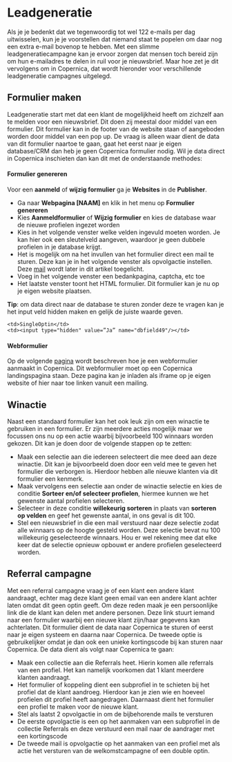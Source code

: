 # Leadgeneratie
Als je je bedenkt dat we tegenwoordig tot wel 122 e-mails per dag uitwisselen, kun je je voorstellen dat niemand staat te popelen om daar nog een extra e-mail bovenop te hebben. 
Met een slimme leadgeneratiecampagne kan je ervoor zorgen dat mensen toch bereid zijn om hun e-mailadres te delen in ruil voor je nieuwsbrief. Maar hoe zet je dit vervolgens om in Copernica, dat wordt hieronder voor verschillende leadgeneratie campagnes uitgelegd. 

## Formulier maken
Leadgeneratie start met dat een klant de mogelijkheid heeft om zichzelf aan te melden voor een nieuwsbrief. 
Dit doen zij meestal door middel van een formulier. 
Dit formulier kan in de footer van de website staan of aangeboden worden door middel van een pop up. 
De vraag is alleen waar dient de data van dit formulier naartoe te gaan, gaat het eerst naar je eigen database/CRM dan heb je geen Copernica formulier nodig. 
Wil je data direct in Copernica inschieten dan kan dit met de onderstaande methodes:

#### Formulier genereren 
Voor een **aanmeld** of **wijzig formulier** ga je **Websites** in de **Publisher**.
- Ga naar **Webpagina [NAAM]** en klik in het menu op **Formulier genereren**
- Kies **Aanmeldformulier** of **Wijzig formulier** en kies de database waar de nieuwe profielen ingezet worden  
- Kies in het volgende venster welke velden ingevuld moeten worden. Je kan hier ook een sleutelveld aangeven, waardoor je geen dubbele profielen in je database krijgt.
- Het is mogelijk om na het invullen van het formulier direct een mail te sturen. Deze kan je in het volgende venster als opvolgactie instellen. Deze [mail](./campaign-profile-enrichment#vervolgmail) wordt later in dit artikel toegelicht. 
- Voeg in het volgende venster een bedankpagina, captcha, etc toe
- Het laatste venster toont het HTML formulier. Dit formulier kan je nu op je eigen website plaatsen. 

**Tip**: om data direct naar de database te sturen zonder deze te vragen kan je het input veld hidden maken en gelijk de juiste waarde geven. 

```
<td>SingleOptin</td>
<td><input type="hidden" value=”Ja” name="dbfield49"/></td>
```

#### Webformulier
Op de volgende [pagina](./create-and-publish-a-webform) wordt beschreven hoe je een webformulier aanmaakt in Copernica. Dit webformulier moet op een Copernica landingspagina staan. 
Deze pagina kan je inladen als iframe op je eigen website of hier naar toe linken vanuit een mailing. 


## Winactie
Naast een standaard formulier kan het ook leuk zijn om een winactie te gebruiken in een formulier. Er zijn meerdere acties mogelijk maar we focussen ons nu op een actie waarbij bijvoorbeeld 100 winnaars worden gekozen. Dit kan je doen door de volgende stappen op te zetten:
- Maak een selectie aan die iedereen selecteert die mee deed aan deze winactie. Dit kan je bijvoorbeeld doen door een veld mee te geven het formulier die verborgen is. Hierdoor hebben alle nieuwe klanten via dit formulier een kenmerk.
- Maak vervolgens een selectie aan onder de winactie selectie en kies de conditie **Sorteer en/of selecteer profielen**, hiermee kunnen we het gewenste aantal profielen selecteren.
- Selecteer in deze conditie **willekeurig sorteren** in plaats van **sorteren op velden** en geef het gewenste aantal, in ons geval is dit 100. 
- Stel een nieuwsbrief in die een mail verstuurd naar deze selectie zodat alle winnaars op de hoogte gesteld worden. 
Deze selectie bevat nu 100 willekeurig geselecteerde winnaars. Hou er wel rekening mee dat elke keer dat de selectie opnieuw opbouwt er andere profielen geselecteerd worden. 

## Referral campagne
Met een referral campagne vraag je of een klant een andere klant aandraagt, echter mag deze klant geen email van een andere klant achter laten omdat dit geen optin geeft. 
Om deze reden maak je een persoonlijke link die de klant kan delen met andere personen. 
Deze link stuurt iemand naar een formulier waarbij een nieuwe klant zijn/haar gegevens kan achterlaten. Dit formulier dient de data naar Copernica te sturen of eerst naar je eigen systeem en daarna naar Copernica. 
De tweede optie is gebruikelijker omdat je dan ook een unieke kortingscode bij kan sturen naar Copernica. De data dient als volgt naar Copernica te gaan:
- Maak een collectie aan die Referrals heet. Hierin komen alle referrals van een profiel. Het kan namelijk voorkomen dat 1 klant meerdere klanten aandraagt. 
- Het formulier of koppeling dient een subprofiel in te schieten bij het profiel dat de klant aandroeg. Hierdoor kan je zien wie en hoeveel profielen dit profiel heeft aangedragen. Daarnaast dient het formulier een profiel te maken voor de nieuwe klant.
- Stel als laatst 2 opvolgactie in om de bijbehorende mails te versturen
- De eerste opvolgactie is een op het aanmaken van een subprofiel in de collectie Referrals en deze verstuurd een mail naar de aandrager met een kortingscode
- De tweede mail is opvolgactie op het aanmaken van een profiel met als actie het versturen van de welkomstcampagne of een double optin.



